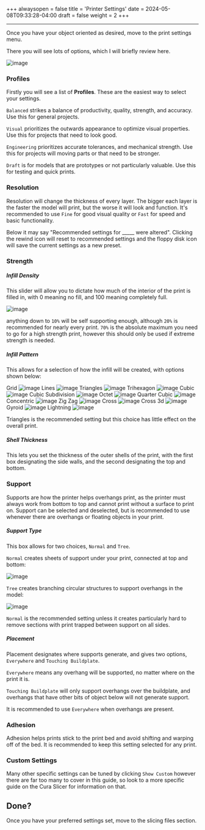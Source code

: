 +++
alwaysopen = false
title = 'Printer Settings'
date = 2024-05-08T09:33:28-04:00
draft = false
weight = 2
+++

---

Once you have your object oriented as desired, move to the print settings menu.

There you will see lots of options, which I will briefly review here.

![image](/images/134.PNG)

### Profiles

Firstly you will see a list of **Profiles**. These are the easiest way to select your settings.

`Balanced` strikes a balance of productivity, quality, strength, and accuracy. Use this for general projects.

`Visual` prioritizes the outwards appearance to optimize visual properties. Use this for projects that need to look good.

`Engineering` prioritizes accurate tolerances, and mechanical strength. Use this for projects will moving parts or that need to be stronger.

`Draft` is for models that are prototypes or not particularly valuable. Use this for testing and quick prints.

### Resolution

Resolution will change the thickness of every layer. The bigger each layer is the faster the model will print, but the worse it will look and function. It's recommended to use `Fine` for good visual quality or `Fast` for speed and basic functionality. 

Below it may say "Recommended settings for _____ were altered". Clicking the rewind icon will reset to recommended settings and the floppy disk icon will save the current settings as a new preset.

### Strength

##### Infill Density

This slider will allow you to dictate how much of the interior of the print is filled in, with 0 meaning no fill, and 100 meaning completely full.

![image](/images/135.png)

anything down to `10%` will be self supporting enough, although `20%` is recommended for nearly every print. `70%` is the absolute maximum you need to go for a high strength print, however this should only be used if extreme strength is needed.

##### Infill Pattern

This allows for a selection of how the infill will be created, with options shown below:



Grid
![image](/images/136.1.PNG)
Lines
![image](/images/136.2.PNG)
Triangles
![image](/images/136.3.PNG)
Trihexagon
![image](/images/136.4.PNG)
Cubic
![image](/images/136.5.PNG)
Cubic Subdivision
![image](/images/136.6.PNG)
Octet
![image](/images/136.7.PNG)
Quarter Cubic
![image](/images/136.8.PNG)
Concentric
![image](/images/136.9.PNG)
Zig Zag
![image](/images/136.10.PNG)
Cross
![image](/images/136.11.PNG)
Cross 3d
![image](/images/136.12.PNG)
Gyroid
![image](/images/136.13.PNG)
Lightning
![image](/images/136.14.PNG)

Triangles is the recommended setting but this choice has little effect on the overall print.

##### Shell Thickness

This lets you set the thickness of the outer shells of the print, with the first box designating the side walls, and the second designating the top and bottom.

### Support 

Supports are how the printer helps overhangs print, as the printer must always work from bottom to top and cannot print without a surface to print on. Support can be selected and deselected, but is recommended to use whenever there are overhangs or floating objects in your print.

##### Support Type

This box allows for two choices, `Normal` and `Tree`.

`Normal` creates sheets of support under your print, connected at top and bottom:

![image](/images/137.PNG)

`Tree` creates branching circular structures to support overhangs in the model:

![image](/images/138.PNG)

`Normal` is the recommended setting unless it creates particularly hard to remove sections with print trapped between support on all sides.

##### Placement

Placement designates where supports generate, and gives two options, `Everywhere` and `Touching Buildplate`.

`Everywhere` means any overhang will be supported, no matter where on the print it is.

`Touching Buildplate` will only support overhangs over the buildplate, and overhangs that have other bits of object below will not generate support.

It is recommended to use `Everywhere` when overhangs are present.

### Adhesion

Adhesion helps prints stick to the print bed and avoid shifting and warping off of the bed. It is recommended to keep this setting selected for any print.

### Custom Settings

Many other specific settings can be tuned by clicking `Show Custom` however there are far too many to cover in this guide, so look to a more specific guide on the Cura Slicer for information on that.

## Done?

Once you have your preferred settings set, move to the slicing files section.

